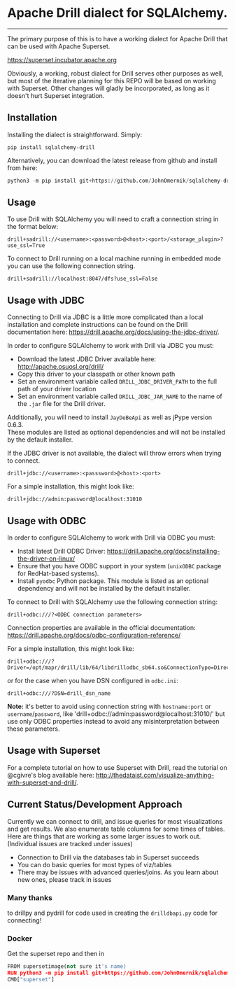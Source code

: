 # Apache Drill dialect for SQLAlchemy.
---
The primary purpose of this is to have a working dialect for Apache Drill that can be used with Apache Superset.

https://superset.incubator.apache.org

Obviously, a working, robust dialect for Drill serves other purposes as well, but most of the iterative planning for this REPO will be based on working with Superset. Other changes will gladly be incorporated, as long as it doesn't hurt Superset integration. 

## Installation 
Installing the dialect is straightforward.  Simply:

```
pip install sqlalchemy-drill
```

Alternatively, you can download the latest release from github and install from here:

```python
python3 -m pip install git+https://github.com/JohnOmernik/sqlalchemy-drill.git
```

## Usage
To use Drill with SQLAlchemy you will need to craft a connection string in the format below:

```
drill+sadrill://<username>:<password>@<host>:<port>/<storage_plugin>?use_ssl=True
```

To connect to Drill running on a local machine running in embedded mode you can use the following connection string.  
```
drill+sadrill://localhost:8047/dfs?use_ssl=False
```

## Usage with JDBC
Connecting to Drill via JDBC is a little more complicated than a local installation and complete instructions can be found on the Drill documentation here: https://drill.apache.org/docs/using-the-jdbc-driver/.

In order to configure SQLAlchemy to work with Drill via JDBC you must:
* Download the latest JDBC Driver available here: http://apache.osuosl.org/drill/
* Copy this driver to your classpath or other known path
* Set an environment variable called `DRILL_JDBC_DRIVER_PATH` to the full path of your driver location
* Set an environment variable called `DRILL_JDBC_JAR_NAME` to the name of the `.jar` file for the Drill driver.

Additionally, you will need to install `JayDeBeApi` as well as jPype version 0.6.3.  
These modules are listed as optional dependencies and will not be installed by the default installer. 

If the JDBC driver is not available, the dialect will throw errors when trying to connect.

```
drill+jdbc://<username>:<passsword>@<host>:<port>
```
For a simple installation, this might look like:
```
drill+jdbc://admin:password@localhost:31010
```

## Usage with ODBC
In order to configure SQLAlchemy to work with Drill via ODBC you must:
* Install latest Drill ODBC Driver: https://drill.apache.org/docs/installing-the-driver-on-linux/
* Ensure that you have ODBC support in your system (`unixODBC` package for RedHat-based systems).
* Install `pyodbc` Python package.
This module is listed as an optional dependency and will not be installed by the default installer.

To connect to Drill with SQLAlchemy use the following connection string:
```
drill+odbc:///?<ODBC connection parameters>
```

Connection properties are available in the official documentation: https://drill.apache.org/docs/odbc-configuration-reference/

For a simple installation, this might look like:
```
drill+odbc:///?Driver=/opt/mapr/drill/lib/64/libdrillodbc_sb64.so&ConnectionType=Direct&HOST=localhost&PORT=31010&AuthenticationType=Plain&UID=admin&PWD=password
```
or for the case when you have DSN configured in `odbc.ini`:
```
drill+odbc:///?DSN=drill_dsn_name
```

**Note:** it's better to avoid using connection string with `hostname:port` or `username`/`password`, like 'drill+odbc://admin:password@localhost:31010/' but use only ODBC properties instead to avoid any misinterpretation between these parameters.


## Usage with Superset
For a complete tutorial on how to use Superset with Drill, read the tutorial on @cgivre's blog available here: http://thedataist.com/visualize-anything-with-superset-and-drill/.


## Current Status/Development Approach
Currently we can connect to drill, and issue queries for most visualizations and get results. We also enumerate table columns for some times of tables. Here are things that are working as some larger issues to work out. (Individual issues are tracked under issues)

* Connection to Drill via the databases tab in Superset succeeds
* You can do basic queries for most types of viz/tables
* There may be issues with advanced queries/joins. As you learn about new ones, please track in issues

### Many thanks
to drillpy and pydrill for code used in creating the `drilldbapi.py` code for connecting!

### Docker 
Get the superset repo and then in

```python
FROM supersetimage(not sure it's name)
RUN python3 -m pip install git+https://github.com/JohnOmernik/sqlalchemy-drill.git
CMD["superset"]
```
